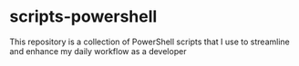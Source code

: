 # scripts-powershell
This repository is a collection of PowerShell scripts that I use to streamline and enhance my daily workflow as a developer
